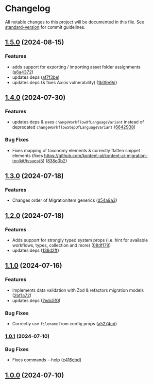 # Changelog

All notable changes to this project will be documented in this file. See [standard-version](https://github.com/conventional-changelog/standard-version) for commit guidelines.

## [1.5.0](https://github.com/Kontent-ai/kontent-ai-migration-toolkit/compare/v1.4.0...v1.5.0) (2024-08-15)


### Features

* adds support for exporting / importing asset folder assignments ([a6a4372](https://github.com/Kontent-ai/kontent-ai-migration-toolkit/commit/a6a4372121be8b57831236ef8b5f7a5409d6f8ee))
* updates deps ([af7f3be](https://github.com/Kontent-ai/kontent-ai-migration-toolkit/commit/af7f3be6ec88f78e67cbb9141da9771e02b645a3))
* updates deps (& fixes Axios vulnerability) ([1b09e9d](https://github.com/Kontent-ai/kontent-ai-migration-toolkit/commit/1b09e9d040d694476802b5dc2c950f697bb00251))

## [1.4.0](https://github.com/Kontent-ai/kontent-ai-migration-toolkit/compare/v1.3.0...v1.4.0) (2024-07-30)


### Features

* updates deps & uses `changeWorkflowOfLanguageVariant` instead of deprecated `changeWorkflowStepOfLanguageVariant` ([6642938](https://github.com/Kontent-ai/kontent-ai-migration-toolkit/commit/6642938ba773560b372f30ee5160b6d72af46837))


### Bug Fixes

* Fixes mapping of taxonomy elements & correctly flatten snippet elements (fixes https://github.com/kontent-ai/kontent-ai-migration-toolkit/issues/5) ([838e0b2](https://github.com/Kontent-ai/kontent-ai-migration-toolkit/commit/838e0b260e1b001e52816b42e3288e6d3473b3b6))

## [1.3.0](https://github.com/Kontent-ai/kontent-ai-migration-toolkit/compare/v1.2.0...v1.3.0) (2024-07-18)


### Features

* Changes order of MigrationItem generics ([d54a9a3](https://github.com/Kontent-ai/kontent-ai-migration-toolkit/commit/d54a9a355c496725876c5a215f80d648ac85463a))

## [1.2.0](https://github.com/Kontent-ai/kontent-ai-migration-toolkit/compare/v1.1.0...v1.2.0) (2024-07-18)


### Features

* Adds support for strongly typed system props (i.e. hint for available workflows, types, collection and more) ([08df178](https://github.com/Kontent-ai/kontent-ai-migration-toolkit/commit/08df178cad22a122def7e78ea5a81f7e705eacd0))
* updates deps ([138d2ff](https://github.com/Kontent-ai/kontent-ai-migration-toolkit/commit/138d2fff545bccfb5e0fbd962848d1d0692288ad))

## [1.1.0](https://github.com/Kontent-ai/kontent-ai-migration-toolkit/compare/v1.0.1...v1.1.0) (2024-07-16)


### Features

* Implements data validation with Zod & refactors migration models ([2bf1a72](https://github.com/Kontent-ai/kontent-ai-migration-toolkit/commit/2bf1a7278669cc37839f971438f46bff06949a53))
* updates deps ([7edc5f0](https://github.com/Kontent-ai/kontent-ai-migration-toolkit/commit/7edc5f0a51757ea71b27bd1fa17fa6e378f2aa75))


### Bug Fixes

* Correctly use `filename` from config props ([a5274cd](https://github.com/Kontent-ai/kontent-ai-migration-toolkit/commit/a5274cd10abd13623979921fc60a1cc38b9d96de))

### [1.0.1](https://github.com/Kontent-ai/kontent-ai-migration-toolkit/compare/v1.0.0...v1.0.1) (2024-07-10)


### Bug Fixes

* Fixes commands --help ([c416cbd](https://github.com/Kontent-ai/kontent-ai-migration-toolkit/commit/c416cbdc0ea3d94d706dfbcab9d9ef29cc1bb1a2))

## [1.0.0](https://github.com/Kontent-ai/kontent-ai-migration-toolkit/compare/v1.0.0-29...v1.0.0) (2024-07-10)
